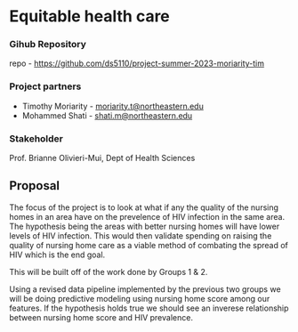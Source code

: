 # Equitable health care

### Gihub Repository

repo - https://github.com/ds5110/project-summer-2023-moriarity-tim

### Project partners

* Timothy Moriarity - moriarity.t@northeastern.edu
* Mohammed Shati - shati.m@northeastern.edu

### Stakeholder

Prof. Brianne Olivieri-Mui, Dept of Health Sciences

## Proposal

The focus of the project is to look at what if any the quality of the nursing homes in an area have on the prevelence of HIV infection in the same area. The hypothesis being the areas with better nursing homes will have lower levels of HIV infection. This would then validate spending on raising the quality of nursing home care as a viable method of combating the spread of HIV which is the end goal.

This will be built off of the work done by Groups 1 & 2.

Using a revised data pipeline implemented by the previous two groups we will be doing predictive modeling using nursing home score among our features. If the hypothesis holds true we should see an inverese relationship between nursing home score and HIV prevalence.